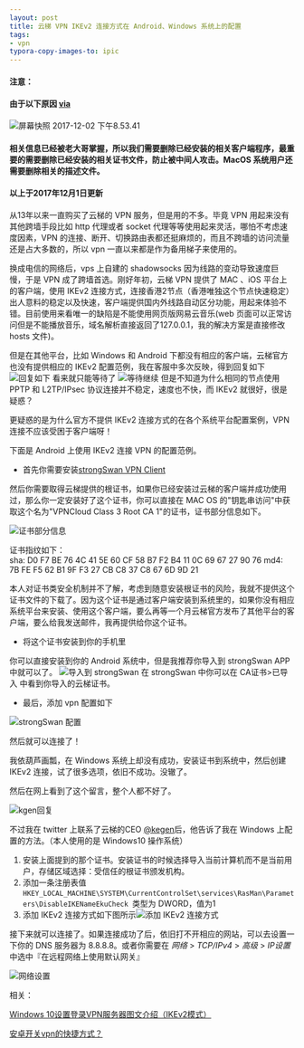 ```yaml
---
layout: post
title: 云梯 VPN IKEv2 连接方式在 Android、Windows 系统上的配置 
tags:
- vpn
typora-copy-images-to: ipic
---
```


#### 注意：

#### 由于以下原因 [via](http://jsfzb.xhby.net/mp2/pc/c/201710/25/c393290.html)

![屏幕快照 2017-12-02 下午8.53.41](https://f.xavierskip.com:42049/i/11248d074887266fb2de1f250121dbd4af58457613c01c1455bd7efbe4908e41.jpg)

#### 相关信息已经被老大哥掌握，所以我们需要删除已经安装的相关客户端程序，最重要的需要删除已经安装的相关证书文件，防止被中间人攻击。MacOS 系统用户还需要删除相关的描述文件。

#### 以上于2017年12月1日更新

从13年以来一直购买了云梯的 VPN 服务，但是用的不多。毕竟 VPN 用起来没有其他跨墙手段比如 http 代理或者 socket 代理等等使用起来灵活，哪怕不考虑速度因素，VPN 的连接、断开、切换路由表都还挺麻烦的，而且不跨墙的访问流量还是占大多数的，所以 vpn 一直以来都是作为备用梯子来使用的。

换成电信的网络后，vps 上自建的 shadowsocks 因为线路的变动导致速度巨慢，于是 VPN 成了跨墙首选。刚好年初，云梯 VPN 提供了 MAC 、iOS 平台上的客户端，使用 IKEv2 连接方式，连接香港2节点（香港唯独这个节点快速稳定）出人意料的稳定以及快速，客户端提供国内外线路自动区分功能，用起来体验不错。目前使用来看唯一的缺陷是不能使用网页版网易云音乐(web 页面可以正常访问但是不能播放音乐，域名解析直接返回了127.0.0.1，我的解决方案是直接修改 hosts 文件)。

但是在其他平台，比如 Windows 和 Android 下都没有相应的客户端，云梯官方也没有提供相应的 IKEv2 配置范例，我在客服中多次反映，得到回复如下
![回复如下](https://f.xavierskip.com:42049/i/59096c4b555905c2166e918b5e73cb06897224d1dd6f0a8ddc4685117bb267f7.jpg)
看来就只能等待了
![等待继续](https://f.xavierskip.com:42049/i/7d01f19b6050b0318bc68ebef17bdb9d759ee01ef1f78c4e6489fc6d4acd65dc.jpg)
但是不知道为什么相同的节点使用 PPTP 和 L2TP/IPsec 协议连接并不稳定，速度也不快，而 IKEv2 就很好，很是疑惑？

更疑惑的是为什么官方不提供 IKEv2 连接方式的在各个系统平台配置案例，VPN 连接不应该受困于客户端呀！

下面是 Android 上使用 IKEv2 连接 VPN 的配置范例。

* 首先你需要安装[strongSwan VPN Client](https://play.google.com/store/apps/details?id=org.strongswan.android)

然后你需要取得云梯提供的根证书，如果你已经安装过云梯的客户端并成功使用过，那么你一定安装好了这个证书，你可以直接在 MAC OS 的"钥匙串访问"中获取这个名为"VPNCloud Class 3 Root CA 1"的证书，证书部分信息如下。

![证书部分信息](https://f.xavierskip.com:42049/i/9f05ff2b8d59cb233b42db94ec1993490ab3285a0996baf7bc2e6612ceb348cb.jpg)

证书指纹如下：
​	
	sha: D0 F7 BE 76 4C 41 5E 60 CF 58 B7 F2 B4 11 0C 69 67 27 90 76
	md4: 7B FE F5 62 B1 9F F3 27 CB C8 37 C8 67 6D 9D 21

本人对证书类安全机制并不了解，考虑到随意安装根证书的风险，我就不提供这个证书文件的下载了。因为这个证书是通过客户端安装到系统里的，如果你没有相应系统平台来安装、使用这个客户端，要么再等一个月云梯官方发布了其他平台的客户端，要么给我发送邮件，我再提供给你这个证书。

* 将这个证书安装到你的手机里

你可以直接安装到你的 Android 系统中，但是我推荐你导入到 strongSwan APP 中就可以了。
![导入到 strongSwan](https://f.xavierskip.com:42049/i/11974fd396f1a3d65ae82da909547e29d932c26406ae5331173971b475f0a5ce.jpg)
在 strongSwan 中你可以在 CA证书>已导入 中看到你导入的云梯证书。

* 最后，添加 vpn 配置如下

![strongSwan 配置](https://f.xavierskip.com:42049/i/ddf43700d81ae5212f749618b2d9ca4fba26122d61a69af7d956de6e5f9529ed.jpg)

然后就可以连接了！

我依葫芦画瓢，在 Windows 系统上却没有成功，安装证书到系统中，然后创建 IKEv2 连接，试了很多选项，依旧不成功。没辙了。

然后在网上看到了这个留言，整个人都不好了。

![kgen回复](https://f.xavierskip.com:42049/i/c5f6d06eff1c5bfd2ab15f3ad1494a96c3c51c5bbdbb5023030244dff4ef4f30.jpg)

不过我在 twitter 上联系了云梯的CEO [@kegen](https://twitter.com/kgen)后，他告诉了我在 Windows 上配置的方法。（本人使用的是 Windows10 操作系统）

1. 安装上面提到的那个证书。安装证书的时候选择导入当前计算机而不是当前用户，存储区域选择：受信任的根证书颁发机构。
2. 添加一条注册表值`HKEY_LOCAL_MACHINE\SYSTEM\CurrentControlSet\services\RasMan\Parameters\DisableIKENameEkuCheck `类型为 DWORD，值为1
3. 添加 IKEv2 连接方式如下图所示![添加 IKEv2 连接方式](https://f.xavierskip.com:42049/i/8ea34f80a811425c6d2759b4ddb5e9b065783e03f27b16aa4c9b9f56417096b9.jpg)

接下来就可以连接了。如果连接成功了后，依旧打不开相应的网站，可以去设置一下你的 DNS 服务器为 8.8.8.8。或者你需要在 *网络* > *TCP/IPv4* > *高级* > *IP设置* 中选中『在远程网络上使用默认网关』

![网络设置](https://f.xavierskip.com:42049/i/79617d2ae9f57ffa406e8751e675a134ce377bd7d310612363bc5a8587f79f04.jpg)


相关：

[Windows 10设置登录VPN服务器图文介绍（IKEv2模式）](https://www.cvpncup.com/config/windows10-ikev2)

[安卓开关vpn的快捷方式？](https://www.zhihu.com/question/37393013/answer/161280766)

